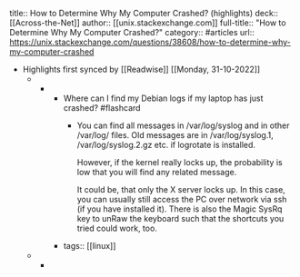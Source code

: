title:: How to Determine Why My Computer Crashed? (highlights)
deck:: [[Across-the-Net]]
author:: [[unix.stackexchange.com]]
full-title:: "How to Determine Why My Computer Crashed?"
category:: #articles
url:: https://unix.stackexchange.com/questions/38608/how-to-determine-why-my-computer-crashed

- Highlights first synced by [[Readwise]] [[Monday, 31-10-2022]]
	- -
		- Where can I find my Debian logs if my laptop has just crashed? #flashcard
			- You can find all messages in /var/log/syslog and in other /var/log/ files. Old messages are in /var/log/syslog.1, /var/log/syslog.2.gz etc. if logrotate is installed.
			  
			  However, if the kernel really locks up, the probability is low that you will find any related message.
			  
			  It could be, that only the X server locks up. In this case, you can usually still access the PC over network via ssh (if you have installed it). There is also the  Magic SysRq key to unRaw the keyboard such that the shortcuts you tried could work, too.
		- tags:: [[linux]]
	- -